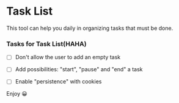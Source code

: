 # Task List  
This tool can help you daily in organizing tasks that must be done.  

### Tasks for Task List(HAHA)  
* [ ] Don't allow the user to add an empty task  
* [ ] Add possibilities: "start", "pause" and "end" a task  
* [ ] Enable "persistence"  with cookies  


Enjoy :grinning:
